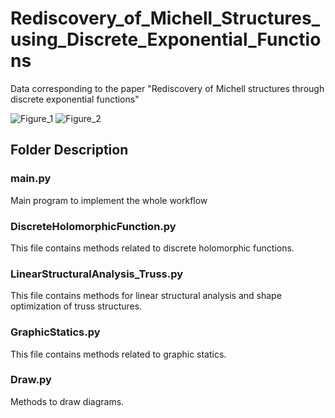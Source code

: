 # Rediscovery_of_Michell_Structures_using_Discrete_Exponential_Functions

Data corresponding to the paper "Rediscovery of Michell structures through discrete exponential functions"

![Figure_1](https://user-images.githubusercontent.com/25089369/221474942-5e911c3f-3ae9-45cc-9624-a8c7649301c5.png)
![Figure_2](https://github.com/kazukihayashi/Rediscovery_of_Michell_Structures_using_Discrete_Exponential_Functions/assets/25089369/9502ea32-9f2e-4230-be46-c8c1de955d8b)


## Folder Description
### main.py
 Main program to implement the whole workflow
 
### DiscreteHolomorphicFunction.py
 This file contains methods related to discrete holomorphic functions.

### LinearStructuralAnalysis_Truss.py
 This file contains methods for linear structural analysis and shape optimization of truss structures.
 
### GraphicStatics.py
 This file contains methods related to graphic statics.

### Draw.py
 Methods to draw diagrams.
